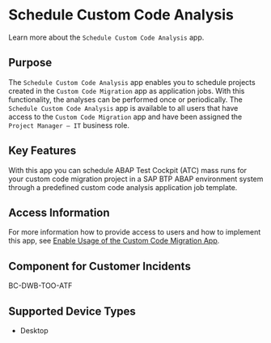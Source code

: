 <!-- loio63d7c058a4544a9eb7cd2ce97af4637b -->

# Schedule Custom Code Analysis

Learn more about the `Schedule Custom Code Analysis` app.



<a name="loio63d7c058a4544a9eb7cd2ce97af4637b__section_t2m_sy5_mbc"/>

## Purpose

The `Schedule Custom Code Analysis` app enables you to schedule projects created in the `Custom Code Migration` app as application jobs. With this functionality, the analyses can be performed once or periodically. The `Schedule Custom Code Analysis` app is available to all users that have access to the `Custom Code Migration` app and have been assigned the `Project Manager – IT` business role.



<a name="loio63d7c058a4544a9eb7cd2ce97af4637b__keyfeatures"/>

## Key Features

With this app you can schedule ABAP Test Cockpit \(ATC\) mass runs for your custom code migration project in a SAP BTP ABAP environment system through a predefined custom code analysis application job template.



<a name="loio63d7c058a4544a9eb7cd2ce97af4637b__section_pfdb_egb_zzr_zz"/>

## Access Information

For more information how to provide access to users and how to implement this app, see [Enable Usage of the Custom Code Migration App](enable-usage-of-the-custom-code-migration-app-34f67ed.md).



<a name="loio63d7c058a4544a9eb7cd2ce97af4637b__section_v2m_sy5_mbc"/>

## Component for Customer Incidents

BC-DWB-TOO-ATF



<a name="loio63d7c058a4544a9eb7cd2ce97af4637b__section_w2m_sy5_mbc"/>

## Supported Device Types

-   Desktop


